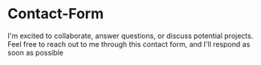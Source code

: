 # Contact-Form
 I'm excited to collaborate, answer questions, or discuss potential projects. Feel free to reach out to me through this contact form, and I'll respond as soon as possible
